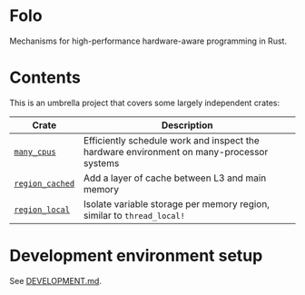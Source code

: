 # Folo

Mechanisms for high-performance hardware-aware programming in Rust.

# Contents

This is an umbrella project that covers some largely independent crates:

| Crate                                             | Description                                                                              |
|---------------------------------------------------|------------------------------------------------------------------------------------------|
| [`many_cpus`](crates/many_cpus/README.md)         | Efficiently schedule work and inspect the hardware environment on many-processor systems |
| [`region_cached`](crates/region_cached/README.md) | Add a layer of cache between L3 and main memory                                          |
| [`region_local`](crates/region_local/README.md)   | Isolate variable storage per memory region, similar to `thread_local!`                   |

# Development environment setup

See [DEVELOPMENT.md](DEVELOPMENT.md).